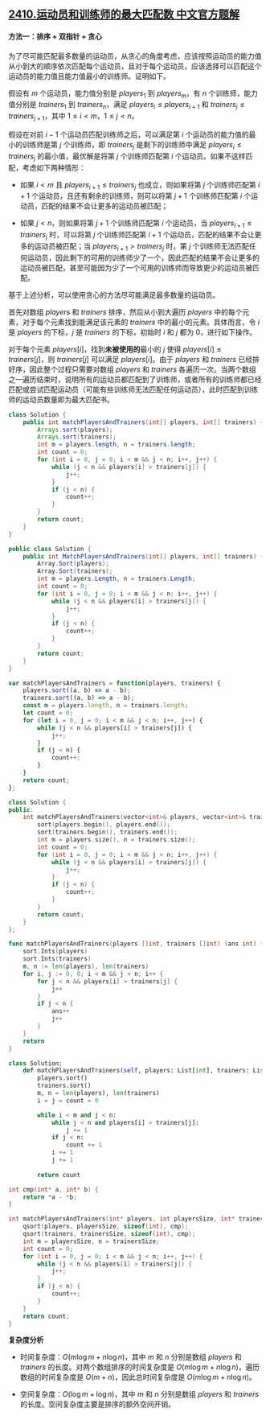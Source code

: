 ## [2410.运动员和训练师的最大匹配数 中文官方题解](https://leetcode.cn/problems/maximum-matching-of-players-with-trainers/solutions/100000/yun-dong-yuan-he-xun-lian-shi-de-zui-da-3icgd)
#### 方法一：排序 + 双指针 + 贪心

为了尽可能匹配最多数量的运动员，从贪心的角度考虑，应该按照运动员的能力值从小到大的顺序依次匹配每个运动员，且对于每个运动员，应该选择可以匹配这个运动员的能力值且能力值最小的训练师。证明如下。

假设有 $m$ 个运动员，能力值分别是 $\textit{players}_1$ 到 $\textit{players}_m$，有 $n$ 个训练师，能力值分别是 $\textit{trainers}_1$ 到 $\textit{trainers}_n$，满足 $\textit{players}_i \le \textit{players}_{i+1}$ 和 $\textit{trainers}_j \le \textit{trainers}_{j+1}$，其中 $1 \le i < m$，$1 \le j < n$。

假设在对前 $i-1$ 个运动员匹配训练师之后，可以满足第 $i$ 个运动员的能力值的最小的训练师是第 $j$ 个训练师，即 $\textit{trainers}_j$ 是剩下的训练师中满足 $\textit{players}_i \le \textit{trainers}_j$ 的最小值，最优解是将第 $j$ 个训练师匹配第 $i$ 个运动员。如果不这样匹配，考虑如下两种情形：

- 如果 $i<m$ 且 $\textit{players}_{i+1} \le \textit{trainers}_j$ 也成立，则如果将第 $j$ 个训练师匹配第 $i+1$ 个运动员，且还有剩余的训练师，则可以将第 $j+1$ 个训练师匹配第 $i$ 个运动员，匹配的结果不会让更多的运动员被匹配；

- 如果 $j<n$，则如果将第 $j+1$ 个训练师匹配第 $i$ 个运动员，当 $\textit{players}_{i+1} \le \textit{trainers}_j$ 时，可以将第 $j$ 个训练师匹配第 $i+1$ 个运动员，匹配的结果不会让更多的运动员被匹配；当 $\textit{players}_{i+1}>\textit{trainers}_j$ 时，第 $j$ 个训练师无法匹配任何运动员，因此剩下的可用的训练师少了一个，因此匹配的结果不会让更多的运动员被匹配，甚至可能因为少了一个可用的训练师而导致更少的运动员被匹配。

基于上述分析，可以使用贪心的方法尽可能满足最多数量的运动员。

首先对数组 $\textit{players}$ 和 $\textit{trainers}$ 排序，然后从小到大遍历 $\textit{players}$ 中的每个元素，对于每个元素找到能满足该元素的 $\textit{trainers}$ 中的最小的元素。具体而言，令 $i$ 是 $\textit{players}$ 的下标，$j$ 是 $\textit{trainers}$ 的下标，初始时 $i$ 和 $j$ 都为 $0$，进行如下操作。

对于每个元素 $\textit{players}[i]$，找到**未被使用的**最小的 $j$ 使得 $\textit{players}[i] \le \textit{trainers}[j]$，则 $\textit{trainers}[j]$ 可以满足 $\textit{players}[i]$。由于 $\textit{players}$ 和 $\textit{trainers}$ 已经排好序，因此整个过程只需要对数组 $\textit{players}$ 和 $\textit{trainers}$ 各遍历一次。当两个数组之一遍历结束时，说明所有的运动员都匹配到了训练师，或者所有的训练师都已经匹配或尝试匹配运动员（可能有些训练师无法匹配任何运动员），此时匹配到训练师的运动员数量即为最大匹配书。

```Java [sol1-Java]
class Solution {
    public int matchPlayersAndTrainers(int[] players, int[] trainers) {
        Arrays.sort(players);
        Arrays.sort(trainers);
        int m = players.length, n = trainers.length;
        int count = 0;
        for (int i = 0, j = 0; i < m && j < n; i++, j++) {
            while (j < n && players[i] > trainers[j]) {
                j++;
            }
            if (j < n) {
                count++;
            }
        }
        return count;
    }
}
```

```C# [sol1-C#]
public class Solution {
    public int MatchPlayersAndTrainers(int[] players, int[] trainers) {
        Array.Sort(players);
        Array.Sort(trainers);
        int m = players.Length, n = trainers.Length;
        int count = 0;
        for (int i = 0, j = 0; i < m && j < n; i++, j++) {
            while (j < n && players[i] > trainers[j]) {
                j++;
            }
            if (j < n) {
                count++;
            }
        }
        return count;
    }
}
```

```JavaScript [sol1-JavaScript]
var matchPlayersAndTrainers = function(players, trainers) {
    players.sort((a, b) => a - b);
    trainers.sort((a, b) => a - b);
    const m = players.length, n = trainers.length;
    let count = 0;
    for (let i = 0, j = 0; i < m && j < n; i++, j++) {
        while (j < n && players[i] > trainers[j]) {
            j++;
        }
        if (j < n) {
            count++;
        }
    }
    return count;
};
```

```C++ [sol1-C++]
class Solution {
public:
    int matchPlayersAndTrainers(vector<int>& players, vector<int>& trainers) {
        sort(players.begin(), players.end());
        sort(trainers.begin(), trainers.end());
        int m = players.size(), n = trainers.size();
        int count = 0;
        for (int i = 0, j = 0; i < m && j < n; i++, j++) {
            while (j < n && players[i] > trainers[j]) {
                j++;
            }
            if (j < n) {
                count++;
            }
        }
        return count;
    }
};
```

```Go [sol1-Golang]
func matchPlayersAndTrainers(players []int, trainers []int) (ans int) {
    sort.Ints(players)
    sort.Ints(trainers)
    m, n := len(players), len(trainers)
    for i, j := 0, 0; i < m && j < n; i++ {
        for j < n && players[i] > trainers[j] {
            j++
        }
        if j < n {
            ans++
            j++
        }
    }
    return
}
```

```Python [sol1-Python3]
class Solution:
    def matchPlayersAndTrainers(self, players: List[int], trainers: List[int]) -> int:
        players.sort()
        trainers.sort()
        m, n = len(players), len(trainers)
        i = j = count = 0

        while i < m and j < n:
            while j < n and players[i] > trainers[j]:
                j += 1
            if j < n:
                count += 1
            i += 1
            j += 1
        
        return count
```

```C [sol1-C]
int cmp(int* a, int* b) {
    return *a - *b;
}

int matchPlayersAndTrainers(int* players, int playersSize, int* trainers, int trainersSize) {
    qsort(players, playersSize, sizeof(int), cmp);
    qsort(trainers, trainersSize, sizeof(int), cmp);
    int m = playersSize, n = trainersSize;
    int count = 0;
    for (int i = 0, j = 0; i < m && j < n; i++, j++) {
        while (j < n && players[i] > trainers[j]) {
            j++;
        }
        if (j < n) {
            count++;
        }
    }
    return count;
}
```

**复杂度分析**

- 时间复杂度：$O(m \log m + n \log n)$，其中 $m$ 和 $n$ 分别是数组 $\textit{players}$ 和 $\textit{trainers}$ 的长度。对两个数组排序的时间复杂度是 $O(m \log m + n \log n)$，遍历数组的时间复杂度是 $O(m+n)$，因此总时间复杂度是 $O(m \log m + n \log n)$。

- 空间复杂度：$O(\log m + \log n)$，其中 $m$ 和 $n$ 分别是数组 $\textit{players}$ 和 $\textit{trainers}$ 的长度。空间复杂度主要是排序的额外空间开销。